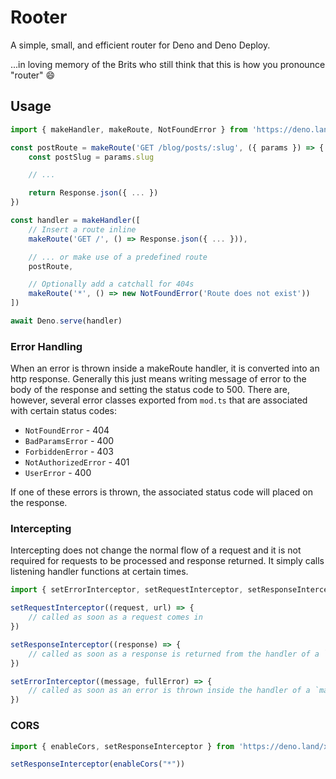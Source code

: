 # Rooter

A simple, small, and efficient router for Deno and Deno Deploy.

...in loving memory of the Brits who still think that this is how you pronounce "router" 😄

## Usage

```typescript
import { makeHandler, makeRoute, NotFoundError } from 'https://deno.land/x/rooter/mod.ts'

const postRoute = makeRoute('GET /blog/posts/:slug', ({ params }) => {
    const postSlug = params.slug

    // ...

    return Response.json({ ... })
})

const handler = makeHandler([
    // Insert a route inline
    makeRoute('GET /', () => Response.json({ ... })),

    // ... or make use of a predefined route
    postRoute,

    // Optionally add a catchall for 404s
    makeRoute('*', () => new NotFoundError('Route does not exist'))
])

await Deno.serve(handler)
```

### Error Handling 

<!-- TODO: add note about response error handling methodology -->

 When an error is thrown inside a makeRoute handler, it is converted into an http response. Generally this just means writing message of error to the body of the response and setting the status code to 500\. There are, however, several error classes exported from `mod.ts` that are associated with certain status codes:

- `NotFoundError` - 404
- `BadParamsError` - 400
- `ForbiddenError` - 403
- `NotAuthorizedError` - 401
- `UserError` - 400

If one of these errors is thrown, the associated status code will placed on the response.

### Intercepting

Intercepting does not change the normal flow of a request and it is not required for requests to be processed and response returned. It simply calls listening handler functions at certain times.

```typescript
import { setErrorInterceptor, setRequestInterceptor, setResponseInterceptor } from 'https://deno.land/x/rooter/mod.ts'

setRequestInterceptor((request, url) => {
    // called as soon as a request comes in
})

setResponseInterceptor((response) => {
    // called as soon as a response is returned from the handler of a `makeRoute` function
})

setErrorInterceptor((message, fullError) => {
    // called as soon as an error is thrown inside the handler of a `makeRoute` function
})
```

### CORS

```typescript
import { enableCors, setResponseInterceptor } from 'https://deno.land/x/rooter/mod.ts'

setResponseInterceptor(enableCors("*"))
```
